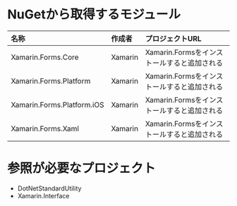 # NuGetから取得するモジュール

|名称|作成者|プロジェクトURL|
|:--|:--|:--|
|Xamarin.Forms.Core|Xamarin|Xamarin.Formsをインストールすると追加される|
|Xamarin.Forms.Platform|Xamarin|Xamarin.Formsをインストールすると追加される|
|Xamarin.Forms.Platform.iOS|Xamarin|Xamarin.Formsをインストールすると追加される|
|Xamarin.Forms.Xaml|Xamarin|Xamarin.Formsをインストールすると追加される|

# 参照が必要なプロジェクト
* DotNetStandardUtility
* Xamarin.Interface
